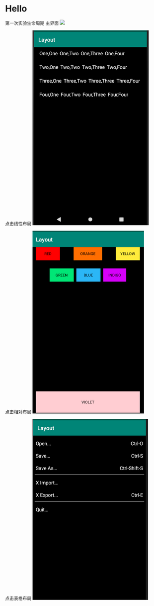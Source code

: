 # Hello
第一次实验生命周期
主界面
![](https://github.com/Bearrrrrr/Hello/blob/master/img/1.png)

点击线性布局
![](https://github.com/Bearrrrrr/Layout/blob/master/img/2.png)

点击相对布局
![](https://github.com/Bearrrrrr/Layout/blob/master/img/3.png)

点击表格布局
![](https://github.com/Bearrrrrr/Layout/blob/master/img/4.png)
